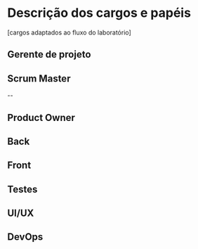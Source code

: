 # Descrição dos cargos e papéis
[cargos adaptados ao fluxo do laboratório]

## Gerente de projeto
<!---Fay---> 
## Scrum  Master
--
## Product Owner
<!-- Hugo
Geovana
Julia
Fernando Gonçalves -->
## Back
<!-- Dario
Guy
Erick
Matheus -->
## Front
<!-- Irwin
Fernando Lacerda
Lameque
Antonio -->
## Testes
<!-- Lucas
Jessica
Vitor -->
## UI/UX
<!-- Narmer -->
## DevOps
<!-- Dario
Matheus -->